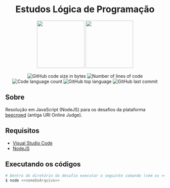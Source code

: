 <div align="center">
    <h1>Estudos Lógica de Programação</h1>
    <img width=150 src='https://resources.beecrowd.com.br/judge/img/5.0/logo-beecrowd.png?1635097036'>
    <img width=150 src='http://2.bp.blogspot.com/-NUevUKTYhdc/VLrx4-PbbhI/AAAAAAAABi4/Fjxx1_1q_hU/s1600/URI.png'>
</div>

<p align="center">
	<img alt="GitHub code size in bytes" src="https://img.shields.io/github/languages/code-size/flaviogomesbr/beecrowd-urijudge?color=blueviolet" />
	<img alt="Number of lines of code" src="https://img.shields.io/tokei/lines/github/flaviogomesbr/beecrowd-urijudge?color=blueviolet" />
	<img alt="Code language count" src="https://img.shields.io/github/languages/count/flaviogomesbr/beecrowd-urijudge?color=blue" />
	<img alt="GitHub top language" src="https://img.shields.io/github/languages/top/flaviogomesbr/beecrowd-urijudge?color=blue" />
	<img alt="GitHub last commit" src="https://img.shields.io/github/last-commit/flaviogomesbr/beecrowd-urijudge?color=brightgreen" />
</p>


## Sobre

Resolução em JavaScript (NodeJS) para os desafios da plataforma [beecrowd](https://www.beecrowd.com.br/judge/pt/categories) (antiga URI Online Judge).


## Requisitos
- [Visual Studio Code](https://code.visualstudio.com/) <br>
- [NodeJS](https://nodejs.org/en/) <br>

## Executando os códigos

```bash
# Dentro do diretório do desafio executar o seguinte comando (sem os << >>):
$ node <<nomeDoArquivo>>
```
